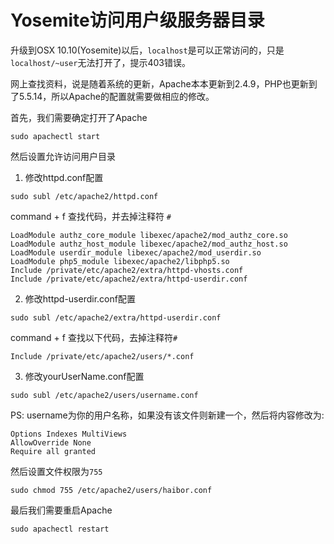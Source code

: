 # Yosemite访问用户级服务器目录

升级到OSX 10.10(Yosemite)以后，`localhost`是可以正常访问的，只是`localhost/~user`无法打开了，提示403错误。

<!-- more -->

网上查找资料，说是随着系统的更新，Apache本本更新到2.4.9，PHP也更新到了5.5.14，所以Apache的配置就需要做相应的修改。

首先，我们需要确定打开了Apache

```
sudo apachectl start
```

然后设置允许访问用户目录

1. 修改httpd.conf配置

```
sudo subl /etc/apache2/httpd.conf
```

command + f 查找代码，并去掉注释符 `#`

```
LoadModule authz_core_module libexec/apache2/mod_authz_core.so
LoadModule authz_host_module libexec/apache2/mod_authz_host.so
LoadModule userdir_module libexec/apache2/mod_userdir.so
LoadModule php5_module libexec/apache2/libphp5.so
Include /private/etc/apache2/extra/httpd-vhosts.conf
Include /private/etc/apache2/extra/httpd-userdir.conf
```

2. 修改httpd-userdir.conf配置

```
sudo subl /etc/apache2/extra/httpd-userdir.conf
```

command + f 查找以下代码，去掉注释符`#`
	
```
Include /private/etc/apache2/users/*.conf
```

3. 修改yourUserName.conf配置

```
sudo subl /etc/apache2/users/username.conf
```

PS: username为你的用户名称，如果没有该文件则新建一个，然后将内容修改为:

```
Options Indexes MultiViews
AllowOverride None
Require all granted
```

然后设置文件权限为`755`

```
sudo chmod 755 /etc/apache2/users/haibor.conf
```

最后我们需要重启Apache

```
sudo apachectl restart
```

